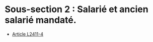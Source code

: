 # Sous-section 2 : Salarié et ancien salarié mandaté.

* [Article L2411-4](./LEGIARTI000019356855.md)
